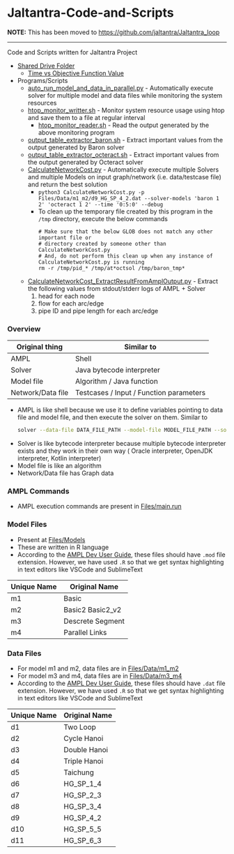 # Jaltantra-Code-and-Scripts

__NOTE:__ This has been moved to https://github.com/jaltantra/Jaltantra_loop

---

Code and Scripts written for Jaltantra Project

- [Shared Drive Folder](https://drive.google.com/drive/folders/1BbJ7DcGm9CgdjNOvA7nuhdPPYxGLWpC0?usp=sharing)
    - [Time vs Objective Function Value](https://docs.google.com/spreadsheets/d/1pZNZ-Vjvj0xc-h9pVS85OSNSdkC2940c/edit?usp=sharing&ouid=101940378676875078716&rtpof=true&sd=true)
- Programs/Scripts
    - [auto_run_model_and_data_in_parallel.py](auto_run_model_and_data_in_parallel.py) - Automatically execute solver
      for multiple model and data files while monitoring the system resources
    - [htop_monitor_writter.sh](htop_monitor_writter.sh) - Monitor system resource usage using htop and save them to a
      file at regular interval
        - [htop_monitor_reader.sh](htop_monitor_reader.sh) - Read the output generated by the above monitoring program
    - [output_table_extractor_baron.sh](output_table_extractor_baron.sh) - Extract important values from the output
      generated by Baron solver
    - [output_table_extractor_octeract.sh](output_table_extractor_octeract.sh) - Extract important values from the
      output generated by Octeract solver
    - [CalculateNetworkCost.py](CalculateNetworkCost.py) - Automatically execute multiple Solvers and multiple Models on
      input graph/network (i.e. data/testcase file) and return the best solution
        - `python3 CalculateNetworkCost.py -p Files/Data/m1_m2/d9_HG_SP_4_2.dat --solver-models 'baron 1 2' 'octeract 1 2' --time '0:5:0' --debug`
        - To clean up the temporary file created by this program in the `/tmp` directory, execute the below commands
          ```shell
          # Make sure that the below GLOB does not match any other important file or
          # directory created by someone other than CalculateNetworkCost.py
          # And, do not perform this clean up when any instance of CalculateNetworkCost.py is running
          rm -r /tmp/pid_* /tmp/at*octsol /tmp/baron_tmp*
          ```
    - [CalculateNetworkCost_ExtractResultFromAmplOutput.py](CalculateNetworkCost_ExtractResultFromAmplOutput.py) -
      Extract the following values from stdout/stderr logs of AMPL + Solver
        1. head for each node
        2. flow for each arc/edge
        3. pipe ID and pipe length for each arc/edge

### Overview

| Original thing    | Similar to                              |
|-------------------|-----------------------------------------|
| AMPL              | Shell                                   |
| Solver            | Java bytecode interpreter               |
| Model file        | Algorithm / Java function               |
| Network/Data file | Testcases / Input / Function parameters |

- AMPL is like shell because we use it to define variables pointing to data file and model file, and then execute the
  solver on them. Similar to
  ```sh
  solver --data-file DATA_FILE_PATH --model-file MODEL_FILE_PATH --solver-parameter1 value1 --solver-parameter2 value2 ...
  ```
- Solver is like bytecode interpreter because multiple bytecode interpreter exists and they work in their own way (
  Oracle interpreter, OpenJDK interpreter, Kotlin interpreter)
- Model file is like an algorithm
- Network/Data file has Graph data

### AMPL Commands

- AMPL execution commands are present in [Files/main.run](Files/main.run)

### Model Files

- Present at [Files/Models](Files/Models)
- These are written in R language
- According to the [AMPL Dev User Guide](https://optirisk-systems.com/wp-content/uploads/2018/05/AMPLDevExtract.pdf),
  these files should have `.mod` file extension. However, we have used `.R` so that we get syntax highlighting in text
  editors like VSCode and SublimeText

| Unique Name | Original Name    |
|-------------|------------------|
| m1          | Basic            |
| m2          | Basic2 Basic2_v2 |
| m3          | Descrete Segment |
| m4          | Parallel Links   |

### Data Files

- For model m1 and m2, data files are in [Files/Data/m1_m2](Files/Data/m1_m2)
- For model m3 and m4, data files are in [Files/Data/m3_m4](Files/Data/m3_m4)
- According to the [AMPL Dev User Guide](https://optirisk-systems.com/wp-content/uploads/2018/05/AMPLDevExtract.pdf),
  these files should have `.dat` file extension. However, we have used `.R` so that we get syntax highlighting in text
  editors like VSCode and SublimeText

| Unique Name | Original Name |
| ----------- | ------------- |
| d1          | Two Loop      |
| d2          | Cycle Hanoi   | 
| d3          | Double Hanoi  |
| d4          | Triple Hanoi  |
| d5          | Taichung      |
| d6          | HG_SP_1_4     |
| d7          | HG_SP_2_3     |
| d8          | HG_SP_3_4     |
| d9          | HG_SP_4_2     |
| d10         | HG_SP_5_5     |
| d11         | HG_SP_6_3     |

